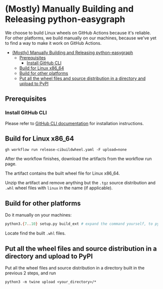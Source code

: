 # (Mostly) Manually Building and Releasing python-easygraph

<!-- Author: [Teddy Xinyuan Chen](https://github.com/tddschn) -->

We choose to build Linux wheels on GitHub Actions because it's reliable. For other platforms, we build manually on our machines, because we've yet to find a way to make it work on GitHub Actions.

- [(Mostly) Manually Building and Releasing python-easygraph](#mostly-manually-building-and-releasing-python-easygraph)
  - [Prerequisites](#prerequisites)
    - [Install GitHub CLI](#install-github-cli)
  - [Build for Linux x86\_64](#build-for-linux-x86_64)
  - [Build for other platforms](#build-for-other-platforms)
  - [Put all the wheel files and source distribution in a directory and upload to PyPI](#put-all-the-wheel-files-and-source-distribution-in-a-directory-and-upload-to-pypi)

## Prerequisites

### Install GitHub CLI

Please refer to [GitHub CLI documentation](https://cli.github.com/manual/installation) for installation instructions.

## Build for Linux x86_64


```
gh workflow run release-cibuildwheel.yaml -F upload=none
```

After the workflow finishes, download the artifacts from the workflow run page.

The artifact contains the built wheel file for Linux x86_64.

Unzip the artifact and remove anything but the `.tgz` source distribution and `.whl` wheel files with `linux` in the name (if applicable).

## Build for other platforms

Do it manually on your machines:

```bash
python3.{7..10} setup.py build_ext # expand the command yourself, to python3.10 etc
```

Locate find the built `.whl` files.

## Put all the wheel files and source distribution in a directory and upload to PyPI

Put all the wheel files and source distribution in a directory built in the previous 2 steps, and run

```
python3 -m twine upload <your_directory>/*
```
